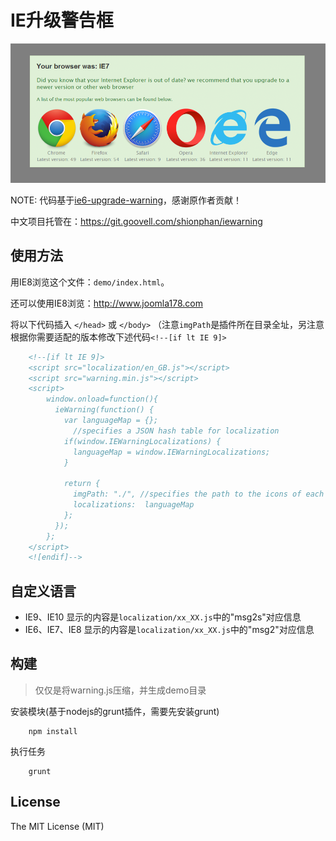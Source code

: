 IE升级警告框
===

![Example Screenshot](screen-shot.png)

NOTE: 代码基于[ie6-upgrade-warning](http://code.google.com/p/ie6-upgrade-warning/)，感谢原作者贡献！

中文项目托管在：https://git.goovell.com/shionphan/iewarning

## 使用方法

用IE8浏览这个文件：`demo/index.html`。

还可以使用IE8浏览：http://www.joomla178.com

将以下代码插入 `</head>` 或 `</body>` （注意`imgPath`是插件所在目录全址，另注意根据你需要适配的版本修改下述代码`<!--[if lt IE 9]>`

```html
    <!--[if lt IE 9]>
    <script src="localization/en_GB.js"></script>
    <script src="warning.min.js"></script>
    <script>
        window.onload=function(){
          ieWarning(function() {
            var languageMap = {};
              //specifies a JSON hash table for localization
            if(window.IEWarningLocalizations) {
              languageMap = window.IEWarningLocalizations;
            }
            
            return {
              imgPath: "./", //specifies the path to the icons of each browser, eg: http://www.joomla178.com/templates/joomla178/js/
              localizations:  languageMap
            };
          });
        };
    </script>
    <![endif]-->
```

## 自定义语言

* IE9、IE10 显示的内容是`localization/xx_XX.js`中的"msg2s"对应信息
* IE6、IE7、IE8 显示的内容是`localization/xx_XX.js`中的"msg2"对应信息

## 构建

> 仅仅是将warning.js压缩，并生成demo目录

安装模块(基于nodejs的grunt插件，需要先安装grunt)

```
    npm install
```

执行任务

```
    grunt
```

## License

The MIT License (MIT)
